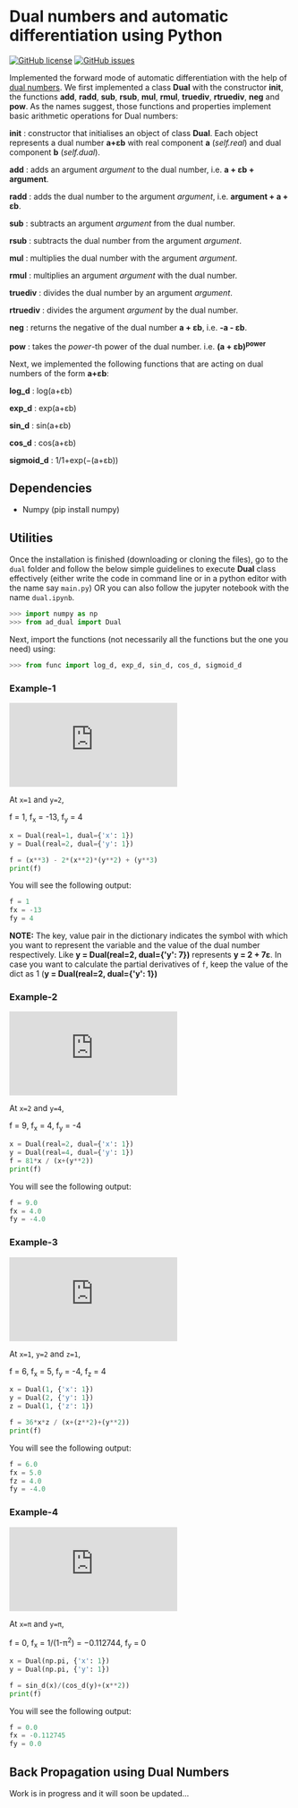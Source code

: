 # Dual numbers and automatic differentiation using Python
[![GitHub license](https://img.shields.io/github/license/ujjwalkhandelwal/Dual-numbers-and-automatic-differentiation-using-Python?style=flat-square)](https://github.com/ujjwalkhandelwal/Dual-numbers-and-automatic-differentiation-using-Python/blob/main/LICENSE)
[![GitHub issues](https://img.shields.io/github/issues/ujjwalkhandelwal/Dual-numbers-and-automatic-differentiation-using-Python?style=flat-square
)](https://github.com/ujjwalkhandelwal/Dual-numbers-and-automatic-differentiation-using-Python/issues)

Implemented the forward mode of automatic differentiation with the help of [dual numbers](https://en.wikipedia.org/wiki/Dual_number). We first implemented a class **Dual** with the constructor **__init__**, the functions **__add__**, **__radd__**, **__sub__**, **__rsub__**, **__mul__**, **__rmul__**, **__truediv__**, **__rtruediv__**, **__neg__** and **__pow__**. As the names suggest, those functions and properties implement basic arithmetic operations for Dual numbers:

__init__ : constructor that initialises an object of class **Dual**. Each object represents a dual number **a+εb** with real component **a** (*self.real*) and dual component **b** (*self.dual*).

__add__ : adds an argument _argument_ to the dual number, i.e. **a + εb + argument**. 

__radd__ : adds the dual number to the argument _argument_, i.e. **argument + a + εb**.

__sub__ : subtracts an argument _argument_ from the dual number. 

__rsub__ : subtracts the dual number from the argument _argument_.

__mul__ : multiplies the dual number with the argument _argument_.

__rmul__ : multiplies an argument _argument_ with the dual number. 

__truediv__ : divides the dual number by an argument _argument_.

__rtruediv__ : divides the argument _argument_ by the dual number.

__neg__ : returns the negative of the dual number **a + εb**, i.e. **-a - εb**.

__pow__ : takes the _power_-th power of the dual number. i.e. **(a + εb)<sup>power<sup>** 

Next, we implemented the following functions that are acting on dual numbers of the form **a+εb**:

__log_d__ :  log(a+εb) 

__exp_d__ :  exp(a+εb) 

__sin_d__ :  sin(a+εb) 

__cos_d__ :  cos(a+εb) 

__sigmoid_d__ :  1/1+exp(−(a+εb))

## Dependencies
    
  - Numpy (pip install numpy)

## Utilities
Once the installation is finished (downloading or cloning the files), go to the `dual` folder and follow the below simple guidelines to execute **Dual** class effectively (either write the code in command line or in a python editor with the name say `main.py`) OR you can also follow the jupyter notebook with the name `dual.ipynb`.  
```py
>>> import numpy as np
>>> from ad_dual import Dual
```

Next, import the functions (not necessarily all the functions but the one you need) using:
```py
>>> from func import log_d, exp_d, sin_d, cos_d, sigmoid_d
```

### Example-1

![eg1](https://latex.codecogs.com/gif.latex?f%28x%2Cy%2Cz%29%20%3D%20x%5E3%20-%202x%5E2y%5E2%20&plus;%20y%5E3%20%5C%5C%20%5C%5C%20f_x%20%3D%20%5Cfrac%7B%5Cpartial%20f%7D%7B%5Cpartial%20%5C%3Ax%7D%20%3D%203x%5E2%20-%204xy%5E2%20%5C%5C%20%5C%5C%20%5C%5C%20f_y%20%3D%20%5Cfrac%7B%5Cpartial%20f%7D%7B%5Cpartial%20%5C%3Ay%7D%20%3D%203y%5E2%20-%204x%5E2y)

At `x=1` and `y=2`,

f = 1, f<sub>x</sub> = -13, f<sub>y</sub> = 4

```py
x = Dual(real=1, dual={'x': 1})
y = Dual(real=2, dual={'y': 1})

f = (x**3) - 2*(x**2)*(y**2) + (y**3)
print(f)
```

You will see the following output:

```py
f = 1
fx = -13
fy = 4
```
**NOTE:** The key, value pair in the dictionary indicates the symbol with which you want to represent the variable and the value of the dual number respectively. Like **y = Dual(real=2, dual={'y': 7})** represents **y = 2 + 7ε**. In case you want to calculate the partial derivatives of `f`, keep the value of the dict as 1 (**y = Dual(real=2, dual={'y': 1})**
    
### Example-2


![eg2](https://latex.codecogs.com/gif.latex?f%28x%2Cy%2Cz%29%20%3D%20%5Cfrac%7B81x%7D%7Bx&plus;y%5E2%7D%20%5C%5C%20%5C%5C%20%5C%5C%20f_x%20%3D%20%5Cfrac%7B%5Cpartial%20f%7D%7B%5Cpartial%20%5C%3Ax%7D%20%3D%20%5Cfrac%7B81y%5E2%7D%7B%5Cleft%28x&plus;y%5E2%5Cright%29%5E2%7D%20%5C%5C%20%5C%5C%20%5C%5C%20f_y%20%3D%20%5Cfrac%7B%5Cpartial%20f%7D%7B%5Cpartial%20%5C%3Ay%7D%20%3D%20-%5Cfrac%7B162xy%7D%7B%5Cleft%28x&plus;y%5E2%5Cright%29%5E2%7D)

At `x=2` and `y=4`,

f = 9, f<sub>x</sub> = 4, f<sub>y</sub> = -4

```py
x = Dual(real=2, dual={'x': 1})
y = Dual(real=4, dual={'y': 1})
f = 81*x / (x+(y**2))
print(f)
```

You will see the following output:

```py
f = 9.0
fx = 4.0
fy = -4.0
```

### Example-3

![eg2](https://latex.codecogs.com/gif.latex?f%28x%2Cy%2Cz%29%20%3D%20%5Cfrac%7B36xz%7D%7Bx&plus;z%5E2&plus;y%5E2%7D%20%5C%5C%20%5C%5C%20%5C%5C%20f_x%20%3D%20%5Cfrac%7B%5Cpartial%20f%7D%7B%5Cpartial%20%5C%3Ax%7D%20%3D%20%5Cfrac%7B36z%5Cleft%28z%5E2&plus;y%5E2%5Cright%29%7D%7B%5Cleft%28x&plus;z%5E2&plus;y%5E2%5Cright%29%5E2%7D%20%5C%5C%20%5C%5C%20%5C%5C%20f_y%20%3D%20%5Cfrac%7B%5Cpartial%20f%7D%7B%5Cpartial%20%5C%3Ay%7D%20%3D%20-%5Cfrac%7B72xzy%7D%7B%5Cleft%28x&plus;z%5E2&plus;y%5E2%5Cright%29%5E2%7D%20%5C%5C%20%5C%5C%20%5C%5C%20f_z%20%3D%20%5Cfrac%7B%5Cpartial%20f%7D%7B%5Cpartial%20%5C%3Az%7D%20%3D%20%5Cfrac%7B36x%5Cleft%28-z%5E2&plus;x&plus;y%5E2%5Cright%29%7D%7B%5Cleft%28x&plus;z%5E2&plus;y%5E2%5Cright%29%5E2%7D)

At `x=1`, `y=2` and `z=1`,

f = 6, f<sub>x</sub> = 5, f<sub>y</sub> = -4, f<sub>z</sub> = 4

```py
x = Dual(1, {'x': 1})
y = Dual(2, {'y': 1})
z = Dual(1, {'z': 1})

f = 36*x*z / (x+(z**2)+(y**2))
print(f)
```

You will see the following output:

```py
f = 6.0
fx = 5.0
fz = 4.0
fy = -4.0
```

### Example-4

![eg2](https://latex.codecogs.com/gif.latex?f%28x%2Cy%2Cz%29%20%3D%20%5Cfrac%7B%5Csin%28x%29%7D%7B%5Ccos%28y%29&plus;x%5E2%7D%20%5C%5C%20%5C%5C%20%5C%5C%20f_x%20%3D%20%5Cfrac%7B%5Cpartial%20f%7D%7B%5Cpartial%20%5C%3Ax%7D%20%3D%20%5Cfrac%7B%5Ccos%20%5Cleft%28x%5Cright%29%5Cleft%28%5Ccos%20%5Cleft%28y%5Cright%29&plus;x%5E2%5Cright%29-2x%5Csin%20%5Cleft%28x%5Cright%29%7D%7B%5Cleft%28%5Ccos%20%5Cleft%28y%5Cright%29&plus;x%5E2%5Cright%29%5E2%7D%20%5C%5C%20%5C%5C%20%5C%5C%20f_y%20%3D%20%5Cfrac%7B%5Cpartial%20f%7D%7B%5Cpartial%20%5C%3Ay%7D%20%3D%20%5Cfrac%7B%5Csin%20%5Cleft%28x%5Cright%29%5Csin%20%5Cleft%28y%5Cright%29%7D%7B%5Cleft%28%5Ccos%20%5Cleft%28y%5Cright%29&plus;x%5E2%5Cright%29%5E2%7D)

At `x=π` and `y=π`,

f = 0, f<sub>x</sub> = 1/(1-π<sup>2</sup>) = −0.112744, f<sub>y</sub> = 0

```py
x = Dual(np.pi, {'x': 1})
y = Dual(np.pi, {'y': 1})

f = sin_d(x)/(cos_d(y)+(x**2))
print(f)
```

You will see the following output:

```py
f = 0.0
fx = -0.112745
fy = 0.0
```
## Back Propagation using Dual Numbers

Work is in progress and it will soon be updated...
